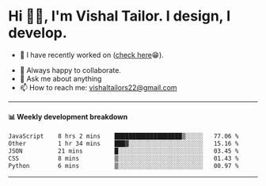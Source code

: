 # Hi 👋🏻, I'm Vishal Tailor. I design, I develop.

- 🔭 I have recently worked on ([check here](https://vishaltailor.com)😁).
<!-- - 🎦 Currently watching: JavaScript: The Hard Parts By Will Sentance. -->
- 👯 Always happy to collaborate.
- 💬 Ask me about anything
- 📫 How to reach me: <a href="mailto:vishaltailors22@gmail.com">vishaltailors22@gmail.com</a>

<hr /> 
<h4>📊 Weekly development breakdown</h4>
<!--START_SECTION:waka-->

```txt
JavaScript    8 hrs 2 mins    ███████████████████▒░░░░░   77.06 %
Other         1 hr 34 mins    ███▓░░░░░░░░░░░░░░░░░░░░░   15.16 %
JSON          21 mins         █░░░░░░░░░░░░░░░░░░░░░░░░   03.45 %
CSS           8 mins          ▒░░░░░░░░░░░░░░░░░░░░░░░░   01.43 %
Python        6 mins          ▒░░░░░░░░░░░░░░░░░░░░░░░░   00.97 %
```

<!--END_SECTION:waka-->
<hr /> 

<!-- ![](./profile-3d-contrib/profile-green-animate.svg) -->
